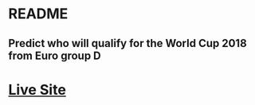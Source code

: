 # README

## Predict who will qualify for the World Cup 2018 from Euro group D

# [Live Site](https://alexroan.github.io/WalesEuro2020Qualifiers/)
